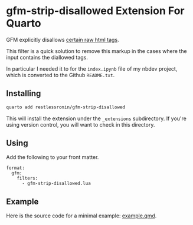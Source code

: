 # gfm-strip-disallowed Extension For Quarto

GFM explicitly disallows [certain raw html tags](https://github.github.com/gfm/#disallowed-raw-html-extension-).

This filter is a quick solution to remove this markup in the cases where the input contains the diallowed tags.

In particular I needed it to for the `index.ipynb` file of my nbdev project, which is converted to the Github `README.txt`.

## Installing

```bash
quarto add restlessronin/gfm-strip-disallowed
```

This will install the extension under the `_extensions` subdirectory.
If you're using version control, you will want to check in this directory.

## Using

Add the following to your front matter.
```
format:
  gfm:
    filters:
      - gfm-strip-disallowed.lua
```

## Example

Here is the source code for a minimal example: [example.qmd](example.qmd).

